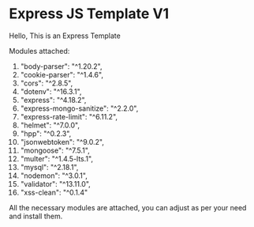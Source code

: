 <h1>Express JS Template V1</h1>

Hello, This is an Express Template

Modules attached:
1. "body-parser": "^1.20.2",
2. "cookie-parser": "^1.4.6",
3. "cors": "^2.8.5",
4. "dotenv": "^16.3.1",
5. "express": "^4.18.2",
6. "express-mongo-sanitize": "^2.2.0",
7. "express-rate-limit": "^6.11.2",
8. "helmet": "^7.0.0",
9. "hpp": "^0.2.3",
10. "jsonwebtoken": "^9.0.2",
11. "mongoose": "^7.5.1",
12. "multer": "^1.4.5-lts.1",
13. "mysql": "^2.18.1",
14. "nodemon": "^3.0.1",
15. "validator": "^13.11.0",
16. "xss-clean": "^0.1.4"

All the necessary modules are attached, you can adjust as per your need and install them.
